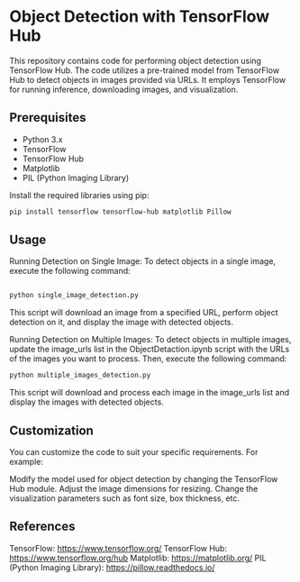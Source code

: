 # Object Detection with TensorFlow Hub

This repository contains code for performing object detection using TensorFlow Hub. The code utilizes a pre-trained model from TensorFlow Hub to detect objects in images provided via URLs. It employs TensorFlow for running inference, downloading images, and visualization.

## Prerequisites

- Python 3.x
- TensorFlow
- TensorFlow Hub
- Matplotlib
- PIL (Python Imaging Library)

Install the required libraries using pip:

```bash
pip install tensorflow tensorflow-hub matplotlib Pillow
```

## Usage
Running Detection on Single Image:
To detect objects in a single image, execute the following command:

```bash

python single_image_detection.py
```
This script will download an image from a specified URL, perform object detection on it, and display the image with detected objects.

Running Detection on Multiple Images:
To detect objects in multiple images, update the image_urls list in the ObjectDetaction.ipynb script with the URLs of the images you want to process. Then, execute the following command:

```bash
python multiple_images_detection.py
```
This script will download and process each image in the image_urls list and display the images with detected objects.

## Customization
You can customize the code to suit your specific requirements. For example:

Modify the model used for object detection by changing the TensorFlow Hub module.
Adjust the image dimensions for resizing.
Change the visualization parameters such as font size, box thickness, etc.

## References
TensorFlow: https://www.tensorflow.org/
TensorFlow Hub: https://www.tensorflow.org/hub
Matplotlib: https://matplotlib.org/
PIL (Python Imaging Library): https://pillow.readthedocs.io/
